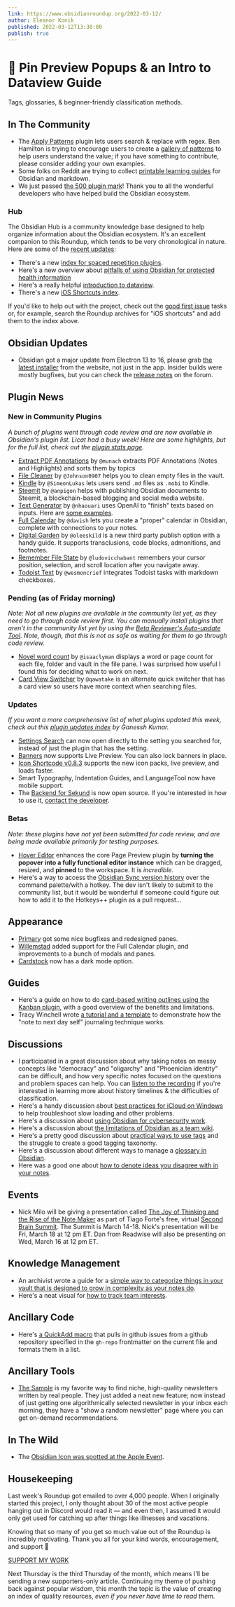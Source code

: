 ```yaml
---
link: https://www.obsidianroundup.org/2022-03-12/
author: Eleanor Konik
published: 2022-03-12T13:30:00
publish: true
---
```


# 🌠 Pin Preview Popups & an Intro to Dataview Guide
Tags, glossaries, & beginner-friendly classification methods. 

## In The Community

-   The [Apply Patterns](https://github.com/jglev/obsidian-apply-patterns-plugin) plugin lets users search & replace with regex. Ben Hamilton is trying to encourage users to create a [gallery of patterns](https://github.com/jglev/obsidian-apply-patterns-plugin/discussions/43) to help users understand the value; if you have something to contribute, please consider adding your own examples.
-   Some folks on Reddit are trying to collect [printable learning guides](https://www.reddit.com/r/ObsidianMD/comments/t9msb3/anybody_have_useful_obsidianmarkdown_printables/) for Obsidian and markdown.
-   We just passed [the 500 plugin mark](https://obsidian.md/plugins)! Thank you to all the wonderful developers who have helped build the Obsidian ecosystem.

### Hub

The Obsidian Hub is a community knowledge base designed to help organize information about the Obsidian ecosystem. It's an excellent companion to this Roundup, which tends to be very chronological in nature. Here are some of the [recent updates](https://github.com/obsidian-community/obsidian-hub/pulls?q=is%3Apr+is%3Amerged+sort%3Aupdated-desc+-label%3A%22scripted+update%22+-label%3A%22hub+tools+%26+scripts%22+%3E+):

-   There's a new [index for spaced repetition plugins](https://publish.obsidian.md/hub/02+-+Community+Expansions/02.01+Plugins+by+Category/Spaced+Repetition+Plugins).
-   Here's a new overview about [pitfalls of using Obsidian for protected health information](https://publish.obsidian.md/hub/04+-+Guides%2C+Workflows%2C+%26+Courses/Guides/HIPAA+Requirements+and+Obsidian+Primer)
-   Here's a really helpful [introduction to dataview](https://publish.obsidian.md/hub/04+-+Guides%2C+Workflows%2C+%26+Courses/Guides/An+Introduction+to+Dataview).
-   There's a new [iOS Shortcuts index](https://publish.obsidian.md/hub/02+-+Community+Expansions/02.04+Auxiliary+Tools+by+Category/iOS+Shortcuts).

If you'd like to help out with the project, check out the [good first issue](https://github.com/obsidian-community/obsidian-hub/issues?q=is%3Aissue+is%3Aopen+label%3A%22good+first+issue%22) tasks or, for example, search the Roundup archives for "iOS shortcuts" and add them to the index above.

## Obsidian Updates

-   Obsidian got a major update from Electron 13 to 16, please grab [the latest installer](https://obsidian.md/) from the website, not just in the app. Insider builds were mostly bugfixes, but you can check the [release notes](https://forum.obsidian.md/c/announcements/13) on the forum.

## Plugin News

### New in Community Plugins

_A bunch of plugins went through code review and are now available in Obsidian's plugin list. Licat had a busy week! Here are some highlights, but for the full list, check out the [plugin stats page](https://obsidian-plugin-stats.vercel.app/new)._

-   [Extract PDF Annotations](https://github.com/munach/obsidian-pdf-annotations) by `@munach` extracts PDF Annotations (Notes and Highlights) and sorts them by topics
-   [File Cleaner](https://github.com/Johnson0907/obsidian-file-cleaner) by `@Johnson0907` helps you to clean empty files in the vault.
-   [Kindle](https://github.com/SimeonLukas/obsidian-kindle-export) by `@SimeonLukas` lets users send `.md` files as `.mobi` to Kindle.
-   [Steemit](https://github.com/anpigon/obsidian-steemit-plugin) by `@anpigon` helps with publishing Obsidian documents to Steemit, a blockchain-based blogging and social media website.
-   [Text Generator](https://github.com/nhaouari/obsidian-textgenerator-plugin) by `@nhaouari` uses OpenAI to "finish" texts based on inputs. Here are [some examples](https://github.com/nhaouari/obsidian-textgenerator-plugin/blob/master/recipes.md).
-   [Full Calendar](https://github.com/davish/obsidian-full-calendar) by `@davish` lets you create a "proper" calendar in Obsidian, complete with connections to your notes.
-   [Digital Garden](https://github.com/oleeskild/obsidian-digital-garden) by `@oleeskild` is a new third party publish option with a handy guide. It supports transclusions, code blocks, admonitions, and footnotes.
-   [Remember File State](https://github.com/ludovicchabant/obsidian-remember-file-state) by `@ludovicchabant` remembers your cursor position, selection, and scroll location after you navigate away.
-   [Todoist Text](https://github.com/wesmoncrief/obsidian-todoist-text) by `@wesmoncrief` integrates Todoist tasks with markdown checkboxes.

### Pending (as of Friday morning)

_Note: Not all new plugins are available in the community list yet, as they need to go through code review first. You can manually install plugins that aren't in the community list yet by using the [Beta Reviewer's Auto-update Tool](https://github.com/TfTHacker/obsidian42-brat). Note, though, that this is not as safe as waiting for them to go through code review._

-   [Novel word count](https://github.com/isaaclyman/novel-word-count-obsidian) by `@isaaclyman` displays a word or page count for each file, folder and vault in the file pane. I was surprised how useful I found this for deciding what to work on next.
-   [Card View Switcher](https://github.com/qawatake/obsidian-card-view-switcher-plugin) by `@qawatake` is an alternate quick switcher that has a card view so users have more context when searching files.

### Updates

_If you want a more comprehensive list of what plugins updated this week, check out this [plugin updates index](https://obsidian-plugin-stats.vercel.app/updates) by Ganessh Kumar._

-   [Settings Search](https://github.com/valentine195/obsidian-settings-search/releases) can now open directly to the setting you searched for, instead of just the plugin that has the setting.
-   [Banners](https://github.com/noatpad/obsidian-banners/releases/tag/1.3.1) now supports Live Preview. You can also lock banners in place.
-   [Icon Shortcode v0.8.3](https://github.com/aidenlx/obsidian-icon-shortcodes/releases/tag/0.8.3) supports the new icon packs, live preview, and loads faster.
-   Smart Typography, Indentation Guides, and LanguageTool now have mobile support.
-   The [Backend for Sekund](https://github.com/Sekund/realm-backend) is now open source. If you're interested in how to use it, [contact the developer](https://twitter.com/sekund_io/status/1501549226630778882).

### Betas

_Note: these plugins have not yet been submitted for code review, and are being made available primarily for testing purposes._

-   [Hover Editor](https://github.com/nothingislost/obsidian-hover-editor#features) enhances the core Page Preview plugin by **turning the popover into a fully functional editor instance** which can be dragged, resized, and **pinned** to the workspace. It is _incredible_.
-   Here's a way to access the [Obsidian Sync version history](https://github.com/kometenstaub/obsidian-sync-version-history) over the command palette/with a hotkey. The dev isn't likely to submit to the community list, but it would be wonderful if someone could figure out how to add it to the Hotkeys++ plugin as a pull request...

## Appearance

-   [Primary](https://github.com/ceciliamay/obsidianmd-theme-primary/releases/tag/v.1.3.1) got some nice bugfixes and redesigned panes.
-   [Willemstad](https://github.com/tingmelvin/willemstad-x/releases/tag/v0.2.4) added support for the Full Calendar plugin, and improvements to a bunch of modals and panes.
-   [Cardstock](https://github.com/cassidoo/cardstock) now has a dark mode option.

## Guides

-   Here's a guide on how to do [card-based writing outlines using the Kanban plugin](https://www.workings.tools/p/card-based-writing-in-obsidian-using?s=w), with a good overview of the benefits and limitations.
-   Tracy Winchell wrote [a tutorial and a template](https://twitter.com/tracyplaces/status/1499080517286834176) to demonstrate how the "note to next day self" journaling technique works.

## Discussions

-   I participated in a great discussion about why taking notes on messy concepts like "democracy" and "oligarchy" and "Phoenician identity" can be difficult, and how very specific notes focused on the questions and problem spaces can help. You can [listen to the recording](https://twitter.com/bianca_oli_per/status/1500524483391672328) if you're interested in learning more about history timelines & the difficulties of classification.
-   Here's a handy discussion about [best practices for iCloud on Windows](https://www.reddit.com/r/ObsidianMD/comments/ta3ba5/obsidian_slow_to_load_workspace_and_indexing/) to help troubleshoot slow loading and other problems.
-   Here's a discussion about [using Obsidian for cybersecurity work](https://www.reddit.com/r/ObsidianMD/comments/t7ewmx/obsidian_for_cybersecurity_work/).
-   Here's a discussion about [the limitations of Obsidian as a team wiki](https://www.reddit.com/r/ObsidianMD/comments/t98p1a/is_obsidian_stable_enough_for_a_small_business/).
-   Here's a pretty good discussion about [practical ways to use tags](https://www.reddit.com/r/ObsidianMD/comments/t9gf6c/practically_paperless_with_obsidian_episode_21/) and the struggle to create a good tagging taxonomy.
-   Here's a discussion about different ways to manage a [glossary in Obsidian](https://www.reddit.com/r/ObsidianMD/comments/t9eow3/is_there_some_sort_of_a_glossary_plugin/).
-   Here was a good one about [how to denote ideas you disagree with in your notes](https://forum.obsidian.md/t/what-if-i-disagree/33677/9).

## Events

-   Nick Milo will be giving a presentation called [The Joy of Thinking and the Rise of the Note Maker](https://lu.ma/84yf2gzu) as part of Tiago Forte's free, virtual [Second Brain Summit](https://www.secondbrainsummit.com/). The Summit is March 14-18. Nick's presentation will be Fri, March 18 at 12 pm ET. Dan from Readwise will also be presenting on Wed, March 16 at 12 pm ET.

## Knowledge Management

-   An archivist wrote a guide for a [simple way to categorize things in your vault that is designed to grow in complexity as your notes do](https://forum.obsidian.md/t/cut-ter-away-the-chaos-of-your-vault-with-this-one-two-three-four-five-six-simple-method/33700).
-   Here's a neat visual for [how to track team interests](https://twitter.com/dasaptaerwin/status/1500354351159603201).

## Ancillary Code

-   Here's [a QuickAdd macro](https://gist.github.com/davish/90935658e1a43dc4e0e22e61b3eaf2eb) that pulls in github issues from a github repository specified in the `gh-repo` frontmatter on the current file and formats them in a list.

## Ancillary Tools

-   [The Sample](https://thesample.ai/?ref=9937) is my favorite way to find niche, high-quality newsletters written by real people. They just added a neat new feature; now instead of just getting one algorithmically selected newsletter in your inbox each morning, they have a "show a random newsletter" page where you can get on-demand recommendations.

## In The Wild

-   The [Obsidian Icon was spotted at the Apple Event](https://twitter.com/leahthedesigner/status/1501272834286526469).

## Housekeeping

Last week's Roundup got emailed to over 4,000 people. When I originally started this project, I only thought about 30 of the most active people hanging out in Discord would read it — and even then, I assumed it would only get used for catching up after things like illnesses and vacations.

Knowing that so many of you get so much value out of the Roundup is incredibly motivating. Thank you all for your kind words, encouragement, and support 💚

[SUPPORT MY WORK](https://www.obsidianroundup.org/#/portal/signup)

Next Thursday is the third Thursday of the month, which means I'll be sending a new supporters-only article. Continuing my theme of pushing back against popular wisdom, this month the topic is the value of creating an index of quality resources, _even if you never have time to read them_.